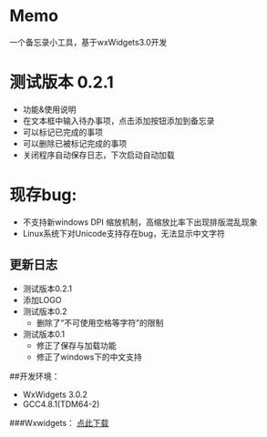 # Memo
一个备忘录小工具，基于wxWidgets3.0开发  
# 测试版本 0.2.1

* 功能&使用说明
 * 在文本框中输入待办事项，点击添加按钮添加到备忘录
 * 可以标记已完成的事项
 * 可以删除已被标记完成的事项
 * 关闭程序自动保存日志，下次启动自动加载

# 现存bug:
 * 不支持新windows DPI 缩放机制，高缩放比率下出现排版混乱现象
 * Linux系统下对Unicode支持存在bug，无法显示中文字符

## 更新日志
  * 测试版本0.2.1  
   * 添加LOGO
  * 测试版本0.2 
	* 删除了“不可使用空格等字符”的限制
  * 测试版本0.1 
	* 修正了保存与加载功能
	* 修正了windows下的中文支持
    
	
##开发环境：

* WxWidgets 3.0.2   
* GCC4.8.1(TDM64-2)

###Wxwidgets：
[点此下载](https://github.com/wxWidgets/wxWidgets)
